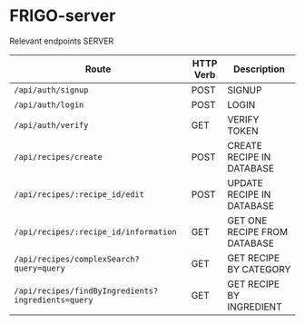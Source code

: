 # FRIGO-server


Relevant endpoints SERVER

| Route                                               | HTTP Verb  | Description                     |
| --------------------------------------------------- | ---------- | ------------------------------- |
| `/api/auth/signup`                                  | POST       | SIGNUP                          |
| `/api/auth/login`                                   | POST       | LOGIN                           |
| `/api/auth/verify`                                  | GET        | VERIFY TOKEN                    |
| `/api/recipes/create`                               | POST       | CREATE RECIPE IN DATABASE       |
| `/api/recipes/:recipe_id/edit`                      | POST       | UPDATE RECIPE IN DATABASE       |
| `/api/recipes/:recipe_id/information`               | GET        | GET ONE RECIPE FROM DATABASE    |
| `/api/recipes/complexSearch?query=query`            | GET        | GET RECIPE BY CATEGORY          |
| `/api/recipes/findByIngredients?ingredients=query`   | GET        | GET RECIPE BY INGREDIENT        |


<!-- PREGUNTAR SI ES NECESARIO QUE NUESTRAS RUTAS SEAN IGUALES A LAS DE LA LLAMADA A LA API -->

